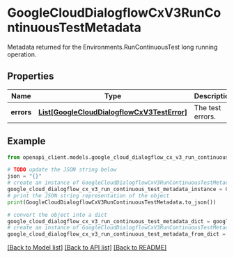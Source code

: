 # GoogleCloudDialogflowCxV3RunContinuousTestMetadata

Metadata returned for the Environments.RunContinuousTest long running operation.

## Properties

Name | Type | Description | Notes
------------ | ------------- | ------------- | -------------
**errors** | [**List[GoogleCloudDialogflowCxV3TestError]**](GoogleCloudDialogflowCxV3TestError.md) | The test errors. | [optional] 

## Example

```python
from openapi_client.models.google_cloud_dialogflow_cx_v3_run_continuous_test_metadata import GoogleCloudDialogflowCxV3RunContinuousTestMetadata

# TODO update the JSON string below
json = "{}"
# create an instance of GoogleCloudDialogflowCxV3RunContinuousTestMetadata from a JSON string
google_cloud_dialogflow_cx_v3_run_continuous_test_metadata_instance = GoogleCloudDialogflowCxV3RunContinuousTestMetadata.from_json(json)
# print the JSON string representation of the object
print(GoogleCloudDialogflowCxV3RunContinuousTestMetadata.to_json())

# convert the object into a dict
google_cloud_dialogflow_cx_v3_run_continuous_test_metadata_dict = google_cloud_dialogflow_cx_v3_run_continuous_test_metadata_instance.to_dict()
# create an instance of GoogleCloudDialogflowCxV3RunContinuousTestMetadata from a dict
google_cloud_dialogflow_cx_v3_run_continuous_test_metadata_from_dict = GoogleCloudDialogflowCxV3RunContinuousTestMetadata.from_dict(google_cloud_dialogflow_cx_v3_run_continuous_test_metadata_dict)
```
[[Back to Model list]](../README.md#documentation-for-models) [[Back to API list]](../README.md#documentation-for-api-endpoints) [[Back to README]](../README.md)



